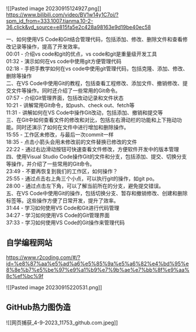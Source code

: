 ![[Pasted image 20230915124927.png]]
https://www.bilibili.com/video/BV1w14y1C7oi/?spm_id_from=333.1007.tianma.10-2-36.click&vd_source=e815fa5e2c428a98163e9d19be40ec58

一、如何使用VS Code和Git结合管理代码，包括添加、修改、删除文件和查看修改记录等操作，提高了开发效率。  
00:01 - 介绍vs code和git的优点，vs code和git是重量级开发工具  
01:32 - 演示如何在vs code中使用git方便管理代码  
02:18 - 手把手教学如何在vs code中使用git管理代码，包括克隆、添加、修改、删除等操作  
二、在VS Code中使用Git的教程，包括查看工程修改、添加文件、撤销修改、提交文件等操作。同时还介绍了一些常用的Git命令。  
07:57 - 介绍Git管理界面，包括改动记录和文件状态  
10:21 - 讲解常用Git命令，如push、check out、fetch等  
11:31 - 讲解如何在VS Code中操作Git改动，包括添加、撤销和提交等  
三、在Git中如何查看文件的修改和对比，包括左右滑动栏的功能和上下拖动功能。同时还演示了如何在文件中进行增加和删除操作。  
15:55 - 工作区未修改，与最后一次commit一样  
18:35 - 点击小箭头会用未修改前的文件替换已修改的文件  
22:22 - 通过右边滑动按钮可快速查看文件修改，方便软件开发中的版本管理  
四、使用Visual Studio Code操作Git的文件和分支，包括添加、提交、切换分支等操作，并介绍了一些常用的Git命令。  
23:49 - 不要再恢复到我们的工作区，如何操作？  
25:55 - 通过点击右上角三个小点，可以执行git的操作，如git po。  
28:00 - 通过点击左下角，可以了解当前所在的分支，避免提交错误。  
五、在VS Code中使用Git的操作，包括切换分支、暂存和撤销修改、创建和删除标签等。这些操作方便了日常开发，提升了效率。  
31:44 - 学习如何使用VS Code和Git进行代码管理  
34:27 - 学习如何使用VS Code的Git管理界面  
37:33 - 学习如何使用VS Code的Git操作来管理代码

## 自学编程网站

https://www.r2coding.com/#/?id=%e8%87%aa%e5%ad%a6%e5%85%9a%e5%a6%82%e4%bd%95%e8%8e%b7%e5%be%97%e9%a1%b9%e7%9b%ae%e7%bb%8f%e9%aa%8c%ef%bc%9f

![[Pasted image 20230915220531.png]]
## GitHub热力图伪造
![[网页捕获_4-9-2023_11753_github.com.jpeg]]